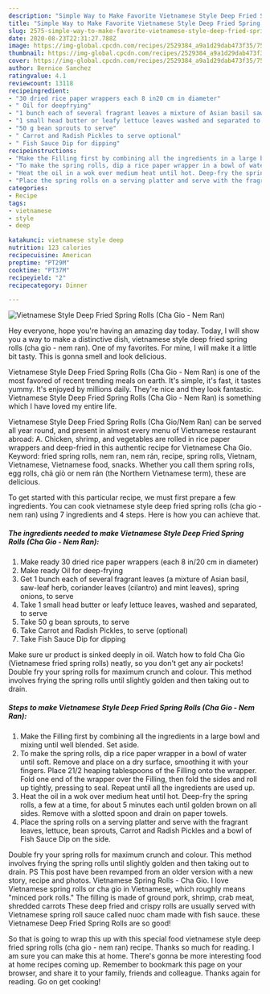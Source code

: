 ```yaml
---
description: "Simple Way to Make Favorite Vietnamese Style Deep Fried Spring Rolls (Cha Gio - Nem Ran)"
title: "Simple Way to Make Favorite Vietnamese Style Deep Fried Spring Rolls (Cha Gio - Nem Ran)"
slug: 2575-simple-way-to-make-favorite-vietnamese-style-deep-fried-spring-rolls-cha-gio-nem-ran
date: 2020-08-23T22:31:27.788Z
image: https://img-global.cpcdn.com/recipes/2529384_a9a1d29dab473f35/751x532cq70/vietnamese-style-deep-fried-spring-rolls-cha-gio-nem-ran-recipe-main-photo.jpg
thumbnail: https://img-global.cpcdn.com/recipes/2529384_a9a1d29dab473f35/751x532cq70/vietnamese-style-deep-fried-spring-rolls-cha-gio-nem-ran-recipe-main-photo.jpg
cover: https://img-global.cpcdn.com/recipes/2529384_a9a1d29dab473f35/751x532cq70/vietnamese-style-deep-fried-spring-rolls-cha-gio-nem-ran-recipe-main-photo.jpg
author: Bernice Sanchez
ratingvalue: 4.1
reviewcount: 13118
recipeingredient:
- "30 dried rice paper wrappers each 8 in20 cm in diameter"
- " Oil for deepfrying"
- "1 bunch each of several fragrant leaves a mixture of Asian basil sawleaf herb coriander leaves cilantro and mint leaves spring onions to serve"
- "1 small head butter or leafy lettuce leaves washed and separated to serve"
- "50 g bean sprouts to serve"
- " Carrot and Radish Pickles to serve optional"
- " Fish Sauce Dip for dipping"
recipeinstructions:
- "Make the Filling first by combining all the ingredients in a large bowl and mixing until well blended. Set aside."
- "To make the spring rolls, dip a rice paper wrapper in a bowl of water until soft. Remove and place on a dry surface, smoothing it with your fingers. Place 21/2 heaping tablespoons of the Filling onto the wrapper. Fold one end of the wrapper over the Filling, then fold the sides and roll up tightly, pressing to seal. Repeat until all the ingredients are used up."
- "Heat the oil in a wok over medium heat until hot. Deep-fry the spring rolls, a few at a time, for about 5 minutes each until golden brown on all sides. Remove with a slotted spoon and drain on paper towels."
- "Place the spring rolls on a serving platter and serve with the fragrant leaves, lettuce, bean sprouts, Carrot and Radish Pickles and a bowl of Fish Sauce Dip on the side."
categories:
- Recipe
tags:
- vietnamese
- style
- deep

katakunci: vietnamese style deep 
nutrition: 123 calories
recipecuisine: American
preptime: "PT29M"
cooktime: "PT37M"
recipeyield: "2"
recipecategory: Dinner

---
```



![Vietnamese Style Deep Fried Spring Rolls (Cha Gio - Nem Ran)](https://img-global.cpcdn.com/recipes/2529384_a9a1d29dab473f35/751x532cq70/vietnamese-style-deep-fried-spring-rolls-cha-gio-nem-ran-recipe-main-photo.jpg)

Hey everyone, hope you're having an amazing day today. Today, I will show you a way to make a distinctive dish, vietnamese style deep fried spring rolls (cha gio - nem ran). One of my favorites. For mine, I will make it a little bit tasty. This is gonna smell and look delicious.

Vietnamese Style Deep Fried Spring Rolls (Cha Gio - Nem Ran) is one of the most favored of recent trending meals on earth. It's simple, it's fast, it tastes yummy. It's enjoyed by millions daily. They're nice and they look fantastic. Vietnamese Style Deep Fried Spring Rolls (Cha Gio - Nem Ran) is something which I have loved my entire life.

Vietnamese Style Deep Fried Spring Rolls (Cha Gio/Nem Ran) can be served all year round, and present in almost every menu of Vietnamese restaurant abroad: A. Chicken, shrimp, and vegetables are rolled in rice paper wrappers and deep-fried in this authentic recipe for Vietnamese Cha Gio. Keyword: fried spring rolls, nem ran, nem rán, recipe, spring rolls, Vietnam, Vietnamese, Vietnamese food, snacks. Whether you call them spring rolls, egg rolls, chả giò or nem rán (the Northern Vietnamese term), these are delicious.


To get started with this particular recipe, we must first prepare a few ingredients. You can cook vietnamese style deep fried spring rolls (cha gio - nem ran) using 7 ingredients and 4 steps. Here is how you can achieve that.

<!--inarticleads1-->

##### The ingredients needed to make Vietnamese Style Deep Fried Spring Rolls (Cha Gio - Nem Ran):

1. Make ready 30 dried rice paper wrappers (each 8 in/20 cm in diameter)
1. Make ready  Oil for deep-frying
1. Get 1 bunch each of several fragrant leaves (a mixture of Asian basil, saw-leaf herb, coriander leaves (cilantro) and mint leaves), spring onions, to serve
1. Take 1 small head butter or leafy lettuce leaves, washed and separated, to serve
1. Take 50 g bean sprouts, to serve
1. Take  Carrot and Radish Pickles, to serve (optional)
1. Take  Fish Sauce Dip for dipping


Make sure ur product is sinked deeply in oil. Watch how to fold Cha Gio (Vietnamese fried spring rolls) neatly, so you don&#39;t get any air pockets! Double fry your spring rolls for maximum crunch and colour. This method involves frying the spring rolls until slightly golden and then taking out to drain. 

<!--inarticleads2-->

##### Steps to make Vietnamese Style Deep Fried Spring Rolls (Cha Gio - Nem Ran):

1. Make the Filling first by combining all the ingredients in a large bowl and mixing until well blended. Set aside.
1. To make the spring rolls, dip a rice paper wrapper in a bowl of water until soft. Remove and place on a dry surface, smoothing it with your fingers. Place 21/2 heaping tablespoons of the Filling onto the wrapper. Fold one end of the wrapper over the Filling, then fold the sides and roll up tightly, pressing to seal. Repeat until all the ingredients are used up.
1. Heat the oil in a wok over medium heat until hot. Deep-fry the spring rolls, a few at a time, for about 5 minutes each until golden brown on all sides. Remove with a slotted spoon and drain on paper towels.
1. Place the spring rolls on a serving platter and serve with the fragrant leaves, lettuce, bean sprouts, Carrot and Radish Pickles and a bowl of Fish Sauce Dip on the side.


Double fry your spring rolls for maximum crunch and colour. This method involves frying the spring rolls until slightly golden and then taking out to drain. PS This post have been revamped from an older version with a new story, recipe and photos. Vietnamese Spring Rolls - Cha Gio. I love Vietnamese spring rolls or cha gio in Vietnamese, which roughly means &#34;minced pork rolls.&#34; The filling is made of ground pork, shrimp, crab meat, shredded carrots These deep fried and crispy rolls are usually served with Vietnamese spring roll sauce called nuoc cham made with fish sauce. these Vietnamese Deep Fried Spring Rolls are so good! 

So that is going to wrap this up with this special food vietnamese style deep fried spring rolls (cha gio - nem ran) recipe. Thanks so much for reading. I am sure you can make this at home. There's gonna be more interesting food at home recipes coming up. Remember to bookmark this page on your browser, and share it to your family, friends and colleague. Thanks again for reading. Go on get cooking!
